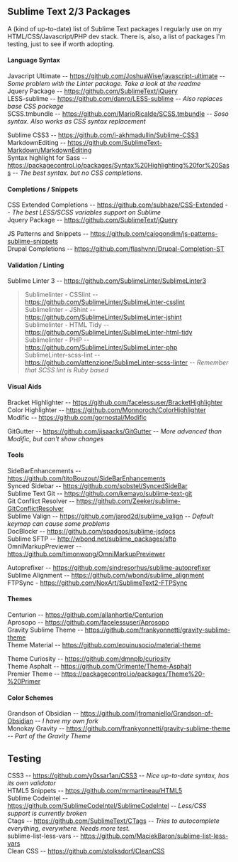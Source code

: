 ## Sublime Text 2/3 Packages
A (kind of up-to-date) list of Sublime Text packages I regularly use on my HTML/CSS/Javascript/PHP dev stack. There is, also, a list of packages I'm testing, just to see if worth adopting.

#### Language Syntax

Javacript Ultimate -- <https://github.com/JoshuaWise/javascript-ultimate> -- *Some problem with the Linter package. Take a look at the readme*<br>
Jquery Package -- <https://github.com/SublimeText/jQuery><br>
LESS-sublime -- <https://github.com/danro/LESS-sublime> -- *Also replaces base CSS package*<br>
SCSS.tmbundle -- <https://github.com/MarioRicalde/SCSS.tmbundle> -- *Soso syntax. Also works as CSS syntax replacement*<br>

Sublime CSS3 -- <https://github.com/i-akhmadullin/Sublime-CSS3><br>
MarkdownEditing -- <https://github.com/SublimeText-Markdown/MarkdownEditing><br>
Syntax highlight for Sass -- <https://packagecontrol.io/packages/Syntax%20Highlighting%20for%20Sass> -- *The best syntax. but no CSS completions.*<br>

#### Completions / Snippets

CSS Extended Completions -- <https://github.com/subhaze/CSS-Extended> -- *The best LESS/SCSS variables support on Sublime*<br>
Jquery Package -- <https://github.com/SublimeText/jQuery><br>

JS Patterns and Snippets -- <https://github.com/caiogondim/js-patterns-sublime-snippets><br>
Drupal Completions -- <https://github.com/flashvnn/Drupal-Completion-ST><br>

#### Validation / Linting

Sublime Linter 3 -- <https://github.com/SublimeLinter/SublimeLinter3><br>
> Sublimelinter - CSSlint -- <https://github.com/SublimeLinter/SublimeLinter-csslint><br>
> Sublimelinter - JShint -- <https://github.com/SublimeLinter/SublimeLinter-jshint><br>
> Sublimelinter - HTML Tidy -- <https://github.com/SublimeLinter/SublimeLinter-html-tidy><br>
> Sublimelinter - PHP -- <https://github.com/SublimeLinter/SublimeLinter-php><br>
> SublimeLinter-scss-lint -- <https://github.com/attenzione/SublimeLinter-scss-linter> -- *Remember that SCSS lint is Ruby based*<br>

#### Visual Aids

Bracket Highlighter -- <https://github.com/facelessuser/BracketHighlighter><br>
Color Highlighter -- <https://github.com/Monnoroch/ColorHighlighter><br>
Modific -- <https://github.com/gornostal/Modific><br>

GitGutter -- <https://github.com/jisaacks/GitGutter> -- *More advanced than Modific, but can't show changes*<br>

#### Tools

Side​Bar​Enhancements -- <https://github.com/titoBouzout/SideBarEnhancements><br>
Synced Sidebar -- <https://github.com/sobstel/SyncedSideBar><br>
Sublime Text Git -- <https://github.com/kemayo/sublime-text-git><br>
Git Conflict Resolver -- <https://github.com/Zeeker/sublime-GitConflictResolver><br>
Sublime Valign -- <https://github.com/jarod2d/sublime_valign> -- *Default keymap can cause some problems*<br>
DocBlockr -- <https://github.com/spadgos/sublime-jsdocs><br>
Sublime SFTP -- <http://wbond.net/sublime_packages/sftp><br>
OmniMarkupPreviewer -- <https://github.com/timonwong/OmniMarkupPreviewer><br>

Autoprefixer -- <https://github.com/sindresorhus/sublime-autoprefixer><br>
Sublime Alignment -- <https://github.com/wbond/sublime_alignment><br>
FTPSync - <https://github.com/NoxArt/SublimeText2-FTPSync><br>

#### Themes

Centurion -- <https://github.com/allanhortle/Centurion><br>
Aprosopo -- <https://github.com/facelessuser/Aprosopo><br>
Gravity Sublime Theme -- <https://github.com/frankyonnetti/gravity-sublime-theme><br>
Theme Material -- <https://github.com/equinusocio/material-theme><br>

Theme Curiosity -- <https://github.com/dmnplb/curiosity><br>
Theme Asphalt -- <https://github.com/Orlmente/Theme-Asphalt><br>
Premier Theme -- <https://packagecontrol.io/packages/Theme%20-%20Primer><br>

#### Color Schemes

Grandson of Obsidian -- <https://github.com/jfromaniello/Grandson-of-Obsidian> -- *I have my own fork*<br>
Monokay Gravity -- <https://github.com/frankyonnetti/gravity-sublime-theme> -- *Part of the Gravity Theme*

## Testing

CSS3 -- <https://github.com/y0ssar1an/CSS3> -- *Nice up-to-date syntax, has its own validator*<br>
HTML5 Snippets -- <https://github.com/mrmartineau/HTML5><br>
Sublime Codeintel -- <https://github.com/SublimeCodeIntel/SublimeCodeIntel> -- *Less/CSS support is currently broken*<br>
Ctags -- <https://github.com/SublimeText/CTags> -- *Tries to autocomplete everything, everywhere. Needs more test.*<br>
sublime-list-less-vars -- <https://github.com/MaciekBaron/sublime-list-less-vars><br>
Clean CSS -- <https://github.com/stolksdorf/CleanCSS><br>
